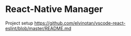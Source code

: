 # React-Native Manager
Project setup https://github.com/elvinotan/vscode-react-eslint/blob/master/README.md</br>

